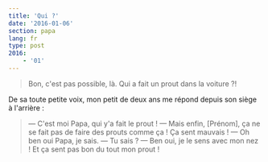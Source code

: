 ```yaml
---
title: 'Qui ?'
date: '2016-01-06'
section: papa
lang: fr
type: post
2016:
    - '01'
---
```


> Bon, c'est pas possible, là. Qui a fait un prout dans la voiture ?!

De sa toute petite voix, mon petit de deux ans me répond depuis son siège à l'arrière :

> — C'est moi Papa, qui y'a fait le prout !
> — Mais enfin, [Prénom], ça ne se fait pas de faire des prouts comme ça ! Ça sent mauvais !
> — Oh ben oui Papa, je sais.
> — Tu sais ?
> — Ben oui, je le sens avec mon nez ! Et ça sent pas bon du tout mon prout !

